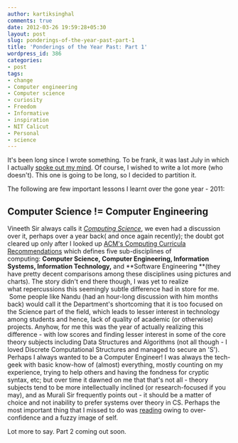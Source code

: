 ```yaml
---
author: kartiksinghal
comments: true
date: 2012-03-26 19:59:28+05:30
layout: post
slug: ponderings-of-the-year-past-part-1
title: 'Ponderings of the Year Past: Part 1'
wordpress_id: 386
categories:
- post
tags:
- change
- Computer engineering
- Computer science
- curiosity
- Freedom
- Informative
- inspiration
- NIT Calicut
- Personal
- science
---
```


It's been long since I wrote something. To be frank, it was last July in which I actually [spoke out my mind](http://k4rtik.wordpress.com/2011/07/15/of-corruption-india-and-my-first-bribe/). Of course, I wished to write a lot more (who doesn't). This one is going to be long, so I decided to partition it.

The following are few important lessons I learnt over the gone year - 2011:


## Computer Science != Computer Engineering


Vineeth Sir always calls it _[Computing Science](http://people.cse.nitc.ac.in/vpaleri/presentations/computing-science-discipline)_, we even had a discussion over it, perhaps over a year back( and once again recently); the doubt got cleared up only after I looked up [ACM's Computing Curricula Recommendations](http://www.acm.org/education/curricula-recommendations) which defines five sub-disciplines of computing: **Computer Science, Computer Engineering, Information Systems, Information Technology,** and **Software Engineering **(they have pretty decent comparisons among these disciplines using pictures and charts). The story didn't end there though, I was yet to realize what repercussions this seemingly subtle difference had in store for me.  Some people like Nandu (had an hour-long discussion with him months back) would call it the Department's shortcoming that it is too focused on the Science part of the field, which leads to lesser interest in technology among students and hence, lack of quality of academic (or otherwise) projects. Anyhow, for me this was the year of actually realizing this difference - with low scores and finding lesser interest in some of the core theory subjects including Data Structures and Algorithms (not all though - I loved Discrete Computational Structures and managed to secure an 'S'). Perhaps I always wanted to be a Computer Engineer! I was always the tech-geek with basic know-how of (almost) everything, mostly counting on my experience, trying to help others and having the fondness for cryptic syntax, etc; but over time it dawned on me that that's not all - theory subjects tend to be more intellectually inclined (or research-focused if you may), and as Murali Sir frequently points out - it should be a matter of choice and not inability to prefer systems over theory in CS. Perhaps the most important thing that I missed to do was [reading](http://k4rtik.wordpress.com/2010/12/25/this-is-the-last-lecture-i-am-giving-you/) owing to over-confidence and a fuzzy image of self.



Lot more to say. Part 2 coming out soon.
